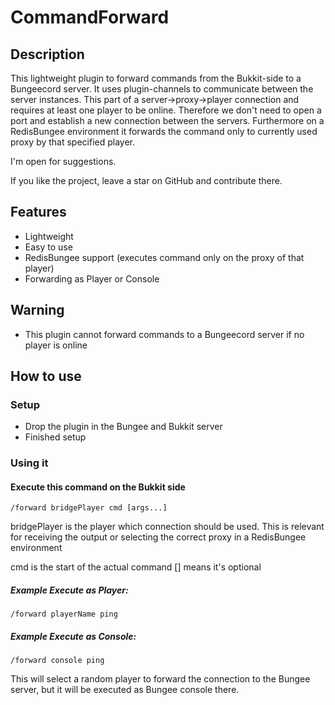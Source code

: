 # CommandForward

## Description

This lightweight plugin to forward commands from the Bukkit-side to a Bungeecord server. It uses plugin-channels to
communicate between the server instances. This part of a server->proxy->player connection and requires at least one
player to be online. Therefore we don't need to open a port and establish a new connection between the servers.
Furthermore on a RedisBungee environment it forwards the command only to currently used proxy by that specified player.

I'm open for suggestions.

If you like the project, leave a star on GitHub and contribute there.

## Features
* Lightweight
* Easy to use
* RedisBungee support (executes command only on the proxy of that player)
* Forwarding as Player or Console

## Warning
* This plugin cannot forward commands to a Bungeecord server if no player is online

## How to use

### Setup

* Drop the plugin in the Bungee and Bukkit server
* Finished setup

### Using it

#### Execute this command on the Bukkit side
`/forward bridgePlayer cmd [args...]`

bridgePlayer is the player which connection should be used.
This is relevant for receiving the output or selecting the correct proxy in a RedisBungee environment

cmd is the start of the actual command
[] means it's optional

##### Example Execute as Player:
`/forward playerName ping`

##### Example Execute as Console:
`/forward console ping`

This will select a random player to forward the connection to the Bungee server, but it will be executed as Bungee
console there.

